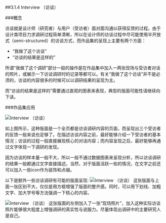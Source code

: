 ##3.1.4 Interview （访谈）

###概念

访谈就是设计师（研究者）与用户（受访者）面对面沟通以获得反馈的过程。由于设计类项目力求调研过程简单清晰，所以在设计师的访谈过程中尽可能使用半开放式（semi-structured）的访谈方式，而作品集的呈现上主要有两个方面：

* “我做了这个访谈”
* “访谈的结果是这样的”

所谓“我做了这个调研”部分一般的操作是在作品集中加入一两张现场与受访者对话的照片，或展示一下访谈调研时的记录等都可以。有关“我做了这个访谈”并不是必须的，访谈的内容很多的时候可以以调研结果的呈现为主。

而“访谈的结果是这样的”需要通过直观的图表来表现，典型的版面可能性请继续向下读。


###作品集应用

![Interview （访谈）](http://kitpic.makebi.net/id/ucd/id-08.jpg)

如上图所示，这种版面是一个全页都是访谈调研内容的页面，而呈现出三个受访者的反馈一般来说也足够了。在描述访谈内容之前，最好能够介绍一下受访者的基本情况；访谈的过程一般直接展现核心的对话内容；而内容呈现之后，最好能够再通过文字体现一下调研的发现。

因为访谈的样本量一般不大，所以一般不通过数据图表来呈现分析，所以访谈调研的结果一般都通过文字直接描述。当然，对于版面活跃一些的情况，在文字之前还可以加入一些icon作为装饰和点缀。

以下是额外一些访谈调研有可能的版面呈现:
![Interview （访谈）](http://kitpic.makebi.net/id/ucd/id-09.jpg)
这张版面与上面一张区别不大，仅仅是用方框增强了版面的整齐感。同时，可以用下划线、加粗文字、加大字号等方法强调一下核心的内容。


![Interview （访谈）](http://kitpic.makebi.net/id/ucd/id-10.jpg)
这张版面的左侧加入了一张“现场照片”，加入这种实际访谈照片能够很大程度上增强调研的真实性与说服力。尽量体现出调研中的主要研究人是自己。
